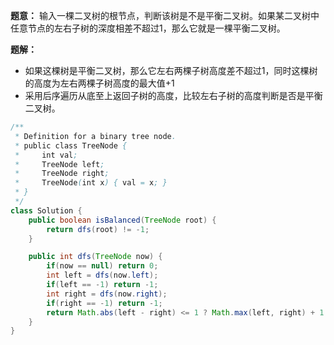 **题意：** 输入一棵二叉树的根节点，判断该树是不是平衡二叉树。如果某二叉树中任意节点的左右子树的深度相差不超过1，那么它就是一棵平衡二叉树。

**题解：** 
* 如果这棵树是平衡二叉树，那么它左右两棵子树高度差不超过1，同时这棵树的高度为左右两棵子树高度的最大值+1
* 采用后序遍历从底至上返回子树的高度，比较左右子树的高度判断是否是平衡二叉树。

```java
/**
 * Definition for a binary tree node.
 * public class TreeNode {
 *     int val;
 *     TreeNode left;
 *     TreeNode right;
 *     TreeNode(int x) { val = x; }
 * }
 */
class Solution {
    public boolean isBalanced(TreeNode root) {
        return dfs(root) != -1;
    }

    public int dfs(TreeNode now) {
        if(now == null) return 0;
        int left = dfs(now.left);
        if(left == -1) return -1;
        int right = dfs(now.right);
        if(right == -1) return -1;
        return Math.abs(left - right) <= 1 ? Math.max(left, right) + 1 : -1;
    }
}
```